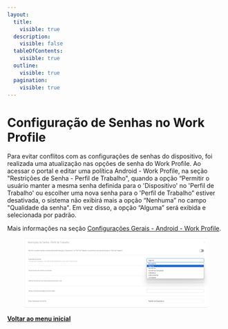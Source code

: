 ```yaml
---
layout:
  title:
    visible: true
  description:
    visible: false
  tableOfContents:
    visible: true
  outline:
    visible: true
  pagination:
    visible: true
---
```


# Configuração de Senhas no Work Profile

Para evitar conflitos com as configurações de senhas do dispositivo, foi realizada uma atualização nas opções de senha do Work Profile. Ao acessar o portal e editar uma política Android - Work Profile, na seção "Restrições de Senha - Perfil de Trabalho", quando a opção “Permitir o usuário manter a mesma senha definida para o 'Dispositivo' no 'Perfil de Trabalho' ou escolher uma nova senha para o 'Perfil de Trabalho” estiver desativada, o sistema não exibirá mais a opção “Nenhuma” no campo "Qualidade da senha". Em vez disso, a opção “Alguma” será exibida e selecionada por padrão.

Mais informações na seção [Configurações Gerais - Android - Work Profile](../../portal/configuracoes/editar-politica/configuracoes-gerais-android-work-profile.md).

<figure><img src="../../../.gitbook/assets/image (216).png" alt=""><figcaption></figcaption></figure>

[**Voltar ao menu inicial**](./)
